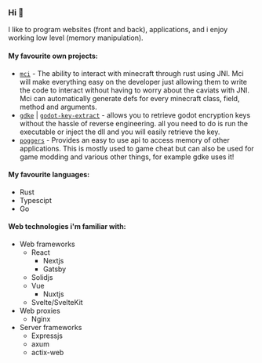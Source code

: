 ### Hi 👋
<!-- HEY YOU!!! WHY ARE YOU LOOKING AT SRCCCC -->
I like to program websites (front and back), applications, and i enjoy working low level (memory manipulation).
#### My favourite own projects:
- [`mci`](https://github.com/pozm/mci) - The ability to interact with minecraft through rust using JNI. Mci will make everything easy on the developer just allowing them to write the code to interact without having to worry about the caviats with JNI. Mci can automatically generate defs for every minecraft class, field, method and arguments.
- [`gdke`](https://github.com/pozm/gdke) | [`godot-key-extract`](https://github.com/pozm/godot-key-extract) - allows you to retrieve godot encryption keys without the hassle of reverse engineering. all you need to do is run the executable or inject the dll and you will easily retrieve the key.
- [`poggers`](https://github.com/pozm/poggers) - Provides an easy to use api to access memory of other applications. This is mostly used to game cheat but can also be used for game modding and various other things, for example gdke uses it!
#### My favourite languages:
- Rust
- Typescipt
- Go

#### Web technologies i'm familiar with:
- Web frameworks
  - React
    - Nextjs
    - Gatsby
  - Solidjs
  - Vue
    - Nuxtjs
  - Svelte/SvelteKit
- Web proxies
  - Nginx
- Server frameworks
  - Expressjs
  - axum
  - actix-web


